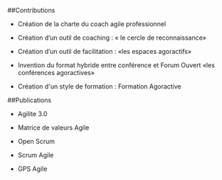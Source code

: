##Contributions
* Création de la charte du coach agile professionnel 

* Création d’un outil de coaching : « le cercle de reconnaissance» 
* Création d’un outil de facilitation : «les espaces agoractifs»

* Invention du format hybride entre conférence et Forum Ouvert «les conférences agoractives»

* Création d'un style de formation : Formation Agoractive

##Publications 
* Agilite 3.0

* Matrice de valeurs Agile

* Open Scrum

* Scrum Agile

* GPS Agile